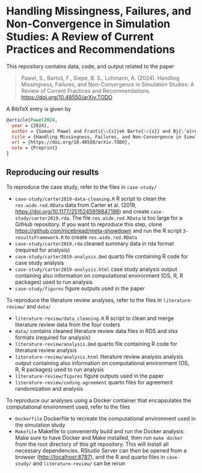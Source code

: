 # Handling Missingness, Failures, and Non-Convergence in Simulation Studies: A Review of Current Practices and Recommendations

This repository contains data, code, and output related to the paper

> Pawel, S., Bartoš, F., Siepe, B. S., Lohmann, A. (2024). Handling Missingness, Failures, and Non-Convergence in Simulation Studies: A Review of Current Practices and Recommendations. <https://doi.org/10.48550/arXiv.TODO>

  
A BibTeX entry is given by

```BibTeX
@article{Pawel2024,
  year = {2024},
  author = {Samuel Pawel and Franti{\v{s}}ek Barto{\v{s}} and Bj{\"o}rn S. Siepe and Anna Lohmann},
  title = {Handling Missingness, Failures, and Non-Convergence in Simulation Studies: A Review of Current Practices and Recommendations},
  url = {https://doi.org/10.48550/arXiv.TODO},
  note = {Preprint}
}
```

## Reproducing our results

To reproduce the case study, refer to the files in `case-study/`

* `case-study/carter2019-data-cleaning.R` R script to clean the
  `res.wide.red.RData` data from Carter et al. (2019,
  <https://doi.org/10.1177/2515245919847196>) and create
  `case-study/carter2019.rda`. The file `res.wide.red.RData` is too large for a
  GitHub repository. If you want to reproduce this step, clone
  <https://github.com/nicebread/meta-showdown> and run the R script
  `3-resultsFramework.R` to create `res.wide.red.RData`
* `case-study/carter2019.rda` cleaned summary data in rda format (required for
  analysis)
* `case-study/carter2019-analysis.Qmd` quarto file containing R code for case
  study analysis
* `case-study/carter2019-analysis.html` case study analysis output containing
  also information on computational environment (OS, R, R packages) used to run
  analysis
* `case-study/figures` figure outputs used in the paper


To reproduce the literature review analyses, refer to the files in
`literature-review/` and `data/`

* `literature-review/data_cleaning.R` R script to clean and merge literature
  review data from the four coders
* `data/` contains cleaned literature review data files in RDS and xlsx formats
  (required for analysis)
* `literature-review/analysis.Qmd` quarto file containing R code for literature
  review analysis
* `literature-review/analysis.html` literature review analysis analysis output
  containing also information on computational environment (OS, R, R packages)
  used to run analysis
* `literature-review/figures` figure outputs used in the paper
* `literature-review/coding-agreement` quarto files for agreement randomization
  and analysis
  
To reproduce our analyses using a Docker container that encapsulates the
computational environment used, refer to the files

* `Dockerfile` Dockerfile to recreate the computational environment used in the
  simulation study
* `Makefile` Makefile to conveniently build and run the Docker analysis: Make
  sure to have Docker and Make installed, then run `make docker` from the root
  directory of this git repository. This will install all necessary
  dependencies. RStudio Server can then be opened from a browser
  (<http://localhost:8787>), and the R and quarto files in `case-study/` and
  `literature-review/` can be rerun


